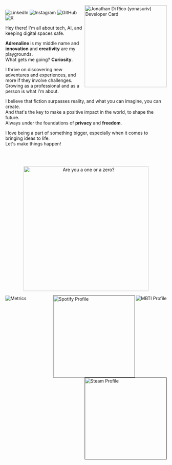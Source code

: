 <!-- DEVELOPER CARD (original width="256" -->

<a href="https://dly.to/149YTwKNEdf">
  <image 
  src="https://api.daily.dev/devcards/v2/jzd0XPKYw5GfG2OJ9TZtJ.png?r=fxd&type=default"
  alt="Jonathan Di Rico (yonasuriv) Developer Card"
  width="256"
  align="right"
  >
</a> 


<!-- CONTACT -->
<p align="left">
    <image 
        alt="LinkedIn" 
        src="https://img.shields.io/badge/LinkedIn-000000?style=for-the-badge&logo=linkedin&logoColor=white"
        href="https://www.linkedin.com/in/yonadirico" 
        >
    <image 
        alt="Instagram" 
        src="https://img.shields.io/badge/Instagram-000000?style=for-the-badge&logo=instagram&logoColor=white"
        href="https://www.instagram.com/yonadirico" 
        >
    <image 
        alt="GitHub" 
        src="https://img.shields.io/badge/github-000000?style=for-the-badge&logo=github&logoColor=white"
        href="https://github.com/yonasuriv" 
        >
    <image 
        alt="X" 
        src="https://img.shields.io/badge/LinkedIn-000000?style=for-the-badge&logo=linkedin&logoColor=white"
        href="https://x.com/yonasuriv" 
        >
    <!--
    <image 
        alt="Mastodon" 
        src="https://img.shields.io/badge/LinkedIn-000000?style=for-the-badge&logo=mastodon&logoColor=white"
        href="https://mastodon.social/@yonasuriv" 
        >
    <image 
        alt="Email" 
        src="https://img.shields.io/badge/LinkedIn-000000?style=for-the-badge&logo=protonmail&logoColor=white"
        href="mailto:null@yonasuriv.com" 
        >
    <image 
        alt="Website" 
        src="https://img.shields.io/badge/LinkedIn-000000?style=for-the-badge&logo=dev.to&logoColor=white"
        href="https://www.yonasuriv.com" 
        >
        -->
</p>

<!-- ABOUT -->
Hey there! I'm all about tech, AI, and keeping digital spaces safe. 

**Adrenaline** is my middle name and **innovation** and **creativity** are my playgrounds.<br> 
What gets me going? **Curiosity**. 

I thrive on discovering new adventures and experiences, and more if they involve challenges.<br> 
Growing as a professional and as a person is what I'm about.

I believe that fiction surpasses reality, and what you can imagine, you can create.<br> 
And that's the key to make a positive impact in the world, to shape the future.<br> 
Always under the foundations of **privacy** and **freedom**.

I love being a part of something bigger, especially when it comes to bringing ideas to life.<br>
Let's make things happen!

<!-- QUOTE -->
<br><br>
<p align="center">
  <image 
  src="https://readme-typing-svg.herokuapp.com?color=d90081&lines=Are+you+a+one+or+a+zero%3F"
  alt="Are you a one or a zero?"
  width="390"
  href="#"
  >
</p>

<!-- METRICS -->
<a href="">
  <image 
  src="/source/plugins/Metrics.svg"
  alt="Metrics"
  width=""
  align="left"
  >
</a>

<a href="">
  <image 
  src="/source/plugins/Profile-MBTI.svg"
  alt="MBTI Profile"
  width=""
  align="right"
  >
</a>

<!--
<a href="">
  <image 
  src="/source/plugins/Stargazers.svg"
  alt="Stargazers"
  width=""
  align="left"
  >
</a>
-->

<a href="">
  <image 
  src="/source/plugins/Profile-Spotify.svg"
  alt="Spotify Profile"
  width="256"
  align="right"
  >
</a>


<a href="">
  <image 
  src="/source/plugins/Profile-Steam.svg"
  alt="Steam Profile"
  width="256"
  align="right"
  >
</a>
    
<!--
<a href="">
  <image 
  src="/source/plugins/RSS-Feed.svg"
  alt="RSS Feeds"
  width="356"
  align="right"
  >
</p>
-->

<!--[<img align="left" width="" alt="Metrics" src="/source/plugins//Metrics.svg">](#)
[<img align="left" width="" src="//source/plugins//Stargazers.svg" alt="Stargazers">](#)
[<img align="right" width="356" src="//source/plugins//Achievements.svg" alt="Achievements">](#)
<!--[<img align="left" width="390"src="//source/plugins//Starred-Topics.svg" alt="Starred Topics">](#)-->
<!--[<img align="left" width="390" src="//source/plugins//Featured-Repositories.svg" alt="Featured">](#)-->

<!--
[<img align="right" width="" src="//source/plugins//Profile-MBTI.svg" alt="MBTI Profile">](#)
[<img align="right" width="" src="//source/plugins//Profile-Spotify.svg" alt="Steam Profile">](#)
[<img align="right" width="" src="//source/plugins//Profile-Steam.svg" alt="Steam Profile">](#)
[<img align="right" width="" src="//source/plugins//RSS-Feed.svg" alt="RSS Feeds">](#)

[<img align="right" width="390" src="https://gist.githubusercontent.com/lowlighter/3c6eaedf50273adfb7a510822672f570/raw/placeholder.svg" alt="Placeholder" height="80">](#)-->